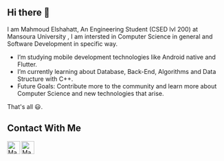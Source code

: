 ## Hi there 👋

I am Mahmoud Elshahatt, An Engineering Student (CSED lvl 200) at Mansoura University , I am intersted in Computer Science in general and Software Development in specific way.


* I’m studying mobile development technologies like Android native and Flutter.
* I’m currently learning about Database, Back-End, Algorithms and Data Structure with C++.
* Future Goals: Contribute more to the community and learn more about Computer Science and new technologies that arise.

That's all 😃.

## Contact With Me
[<img align="left" alt="Mahmoud | email" width="30px" src="https://ssl.gstatic.com/ui/v1/icons/mail/images/favicon5.ico" />](mailto:MahmoudElshahatt1@gmail.com)
[<img align="left" alt="Mahmoud | Linkedin" width="30px" src="https://static-exp1.licdn.com/sc/h/al2o9zrvru7aqj8e1x2rzsrca" />](https://www.linkedin.com/in/mahmoudelshahatt/)
